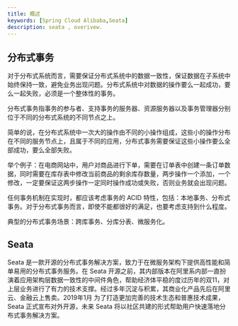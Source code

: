 ```yaml
---
title: 概述
keywords: [Spring Cloud Alibaba,Seata]
description: seata , overivew.
---
```


## 分布式事务

对于分布式系统而言，需要保证分布式系统中的数据一致性，保证数据在子系统中始终保持一致，避免业务出现问题。分布式系统中对数据的操作要么一起成功，要么一起失败，必须是一个整体性的事务。

分布式事务指事务的参与者、支持事务的服务器、资源服务器以及事务管理器分别位于不同的分布式系统的不同节点之上。

简单的说，在分布式系统中一次大的操作由不同的小操作组成，这些小的操作分布在不同的服务节点上，且属于不同的应用，分布式事务需要保证这些小操作要么全部成功，要么全部失败。

举个例子：在电商网站中，用户对商品进行下单，需要在订单表中创建一条订单数据，同时需要在库存表中修改当前商品的剩余库存数量，两步操作一个添加，一个修改，一定要保证这两步操作一定同时操作成功或失败，否则业务就会出现问题。

任何事务机制在实现时，都应该考虑事务的 ACID 特性，包括：本地事务、分布式事务。对于分布式事务而言，即使不能都很好的满足，也要考虑支持到什么程度。

典型的分布式事务场景：跨库事务、分库分表、微服务化。


## Seata

Seata 是一款开源的分布式事务解决方案，致力于在微服务架构下提供高性能和简单易用的分布式事务服务。在 Seata 开源之前，其内部版本在阿里系内部一直扮演着应用架构层数据一致性的中间件角色，帮助经济体平稳的度过历年的双11，对上层业务进行了有力的技术支撑。经过多年沉淀与积累，其商业化产品先后在阿里云、金融云上售卖。2019年1月 为了打造更加完善的技术生态和普惠技术成果，Seata 正式宣布对外开源，未来 Seata 将以社区共建的形式帮助用户快速落地分布式事务解决方案。
